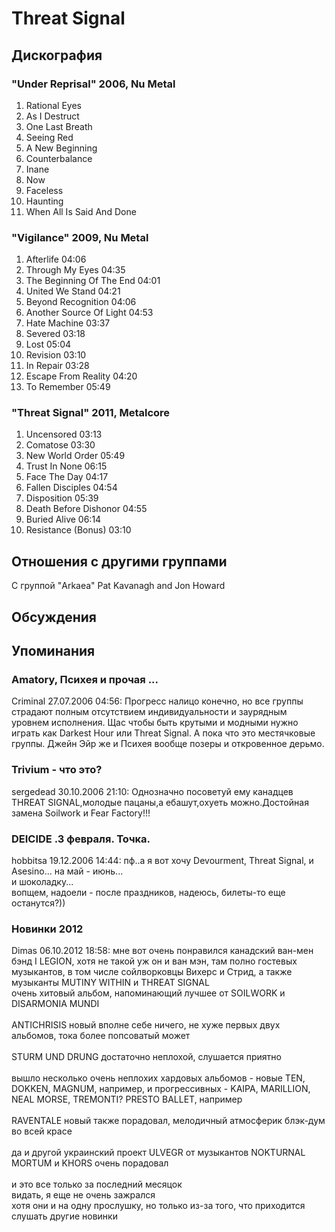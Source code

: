 # Threat Signal



## Дискография

### "Under Reprisal" 2006, Nu Metal

01. Rational Eyes
02. As I Destruct
03. One Last Breath
04. Seeing Red
05. A New Beginning
06. Counterbalance
07. Inane
08. Now
09. Faceless
10. Haunting
11. When All Is Said And Done

### "Vigilance" 2009, Nu Metal

1. Afterlife 04:06
2. Through My Eyes 04:35 
3. The Beginning Of The End 04:01 
4. United We Stand 04:21
5. Beyond Recognition 04:06 
6. Another Source Of Light 04:53
7. Hate Machine 03:37
8. Severed 03:18
9. Lost 05:04
10. Revision 03:10 
11. In Repair 03:28
12. Escape From Reality 04:20 
13. To Remember 05:49 

### "Threat Signal" 2011, Metalcore

1. Uncensored 03:13 
2. Comatose 03:30 
3. New World Order 05:49
4. Trust In None 06:15
5. Face The Day 04:17 
6. Fallen Disciples 04:54 
7. Disposition 05:39 
8. Death Before Dishonor 04:55 
9. Buried Alive 06:14
10. Resistance (Bonus) 03:10



## Отношения с другими группами

C группой "Arkaea" Pat Kavanagh and Jon Howard 

## Обсуждения


## Упоминания

### Amatory, Психея и прочая ...

Criminal 27.07.2006 04:56:
Прогресс налицо конечно, но все группы страдают полным отсутствием индивидуальности и заурядным уровнем исполнения. Щас чтобы быть крутыми и модными нужно играть как Darkest Hour или Threat Signal. А пока что это местячковые группы. Джейн Эйр же и Психея вообще позеры и откровенное дерьмо.

### Trivium - что это?

sergedead 30.10.2006 21:10:
 Однозначно посоветуй ему канадцев THREAT SIGNAL,молодые пацаны,а ебашут,охуеть можно.Достойная замена Soilwork и Fear Factory!!! 

### DEICIDE .3 февраля. Точка.

hobbitsa 19.12.2006 14:44:
пф..а я вот хочу Devourment, Threat Signal, и Asesino... на май - июнь...<BR>и шоколадку... <BR>вопщем, надоели - после праздников, надеюсь, билеты-то еще останутся?))

### Новинки 2012

Dimas 06.10.2012 18:58:
мне вот очень понравился канадский ван-мен бэнд I LEGION, хотя не такой уж он и ван мэн, там полно гостевых музыкантов, в том числе сойлворковцы Вихерс и Стрид, а также музыканты MUTINY WITHIN и THREAT SIGNAL<BR>очень хитовый альбом, напоминающий лучшее от SOILWORK и DISARMONIA MUNDI<BR><BR>ANTICHRISIS новый вполне себе ничего, не хуже первых двух альбомов, тока более попсоватый может<BR><BR>STURM UND DRUNG достаточно неплохой, слушается приятно<BR><BR>вышло несколько очень неплохих хардовых альбомов - новые TEN, DOKKEN, MAGNUM, например, и прогрессивных - KAIPA, MARILLION, NEAL MORSE, TREMONTI? PRESTO BALLET, например<BR><BR>RAVENTALE новый также порадовал, мелодичный атмосферик блэк-дум во всей красе<BR><BR>да и другой украинский проект ULVEGR от музыкантов NOKTURNAL MORTUM и KHORS очень порадовал<BR><BR>и это все только за последний месяцок<BR>видать, я еще не очень зажрался<BR>хотя они и на одну прослушку, но только из-за того, что приходится слушать другие новинки


